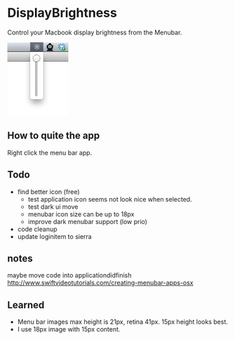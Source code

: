 # DisplayBrightness

Control your Macbook display brightness from the Menubar.

![screenshot](screenshot.jpg)

## How to quite the app
Right click the menu bar app.

## Todo
* find better icon (free)
	* test application icon seems not look nice when selected.
	* test dark ui move
	* menubar icon size can be up to 18px
	* improve dark menubar support (low prio)
* code cleanup
* update loginitem to sierra

## notes
maybe move code into applicationdidfinish
http://www.swiftvideotutorials.com/creating-menubar-apps-osx

## Learned
* Menu bar images max height is 21px, retina 41px. 15px height looks best.
* I use 18px image with 15px content.
